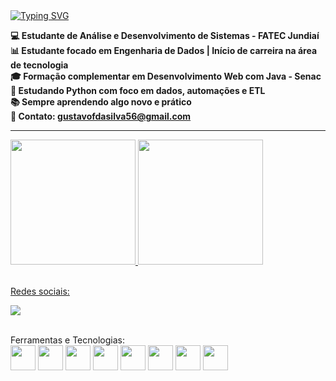 <a href="https://git.io/typing-svg">
  <img src="https://readme-typing-svg.herokuapp.com?font=Chubby+Cheeks&weight=900&size=30&pause=1010&color=007BFF&background=9F00FF00&center=true&multiline=true&width=500&lines=Olá,+eu+sou+o+Gustavo+👨‍💻" alt="Typing SVG" />
</a>

</a>

<br>

<strong>💻 Estudante de Análise e Desenvolvimento de Sistemas - FATEC Jundiaí</strong>
<br>
<strong>📊 Estudante focado em Engenharia de Dados | Início de carreira na área de tecnologia</strong>
<br>
<strong>🎓 Formação complementar em Desenvolvimento Web com Java - Senac</strong>
<br>
<strong>🐍 Estudando Python com foco em dados, automações e ETL</strong>
<br>
<strong>📚 Sempre aprendendo algo novo e prático</strong>
<br>
<strong>💬 Contato: gustavofdasilva56@gmail.com</strong>

<hr>

<div>
<a href="https://github.com/Gust4avo">
<img height="200em" src="https://github-readme-stats.vercel.app/api/top-langs/?username=Gust4avo&layout=compact&langs_count=7&theme=dracula"/>
<img height="200em" src="https://github-readme-stats.vercel.app/api?username=Gust4avo&show_icons=true&theme=dracula&include_all_commits=true&count_private=true"/>
</div>

<br>

Redes sociais:  
<div>
  <a href="https://www.linkedin.com/in/gustavoferreiradasilva/" target="_blank">
    <img src="https://img.shields.io/badge/-LinkedIn-%230077B5?style=for-the-badge&logo=linkedin&logoColor=white" target="_blank">
  </a>   
</div>

<br>

Ferramentas e Tecnologias:  
<img src="https://cdn.jsdelivr.net/gh/devicons/devicon/icons/html5/html5-original.svg" width="40" height="40"/>
<img src="https://cdn.jsdelivr.net/gh/devicons/devicon/icons/css3/css3-original.svg" width="40" height="40"/>
<img src="https://cdn.jsdelivr.net/gh/devicons/devicon/icons/javascript/javascript-original.svg" width="40" height="40"/>
<img src="https://cdn.jsdelivr.net/gh/devicons/devicon/icons/java/java-original.svg" width="40" height="40" />
<img src="https://cdn.jsdelivr.net/gh/devicons/devicon/icons/spring/spring-original.svg" width="40" height="40" />
<img src="https://cdn.jsdelivr.net/gh/devicons/devicon/icons/mysql/mysql-original-wordmark.svg" width="40" height="40"/>
<img src="https://cdn.jsdelivr.net/gh/devicons/devicon/icons/python/python-original.svg" width="40" height="40"/>
<img src="https://cdn.jsdelivr.net/gh/devicons/devicon/icons/git/git-original.svg" width="40" height="40"/>
